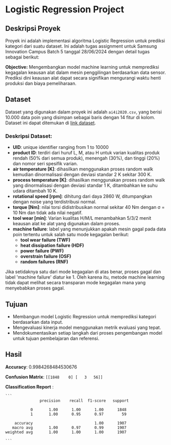# Logistic Regression Project

## Deskripsi Proyek
Proyek ini adalah implementasi algoritma Logistic Regression untuk prediksi kategori dari suatu dataset. Ini adalah tugas assignment untuk Samsung Innovation Campus Batch 5 tanggal 28/06/2024 dengan detail tugas sebagai berikut:

**Objective:**
Mengembangkan model machine learning untuk memprediksi kegagalan keausan alat dalam mesin penggilingan berdasarkan data sensor. Prediksi dini keausan alat dapat secara signifikan mengurangi waktu henti produksi dan biaya pemeliharaan.

## Dataset
Dataset yang digunakan dalam proyek ini adalah `ai4i2020.csv`, yang berisi 10.000 data poin yang disimpan sebagai baris dengan 14 fitur di kolom. Dataset ini dapat ditemukan di [link dataset](https://archive.ics.uci.edu/dataset/601/ai4i+2020+predictive+maintenance+dataset).

### Deskripsi Dataset:
- **UID**: unique identifier ranging from 1 to 10000
- **product ID**: terdiri dari huruf L, M, atau H untuk varian kualitas produk rendah (50% dari semua produk), menengah (30%), dan tinggi (20%) dan nomor seri spesifik varian.
- **air temperature [K]**: dihasilkan menggunakan proses random walk kemudian dinormalisasi dengan deviasi standar 2 K sekitar 300 K.
- **process temperature [K]**: dihasilkan menggunakan proses random walk yang dinormalisasi dengan deviasi standar 1 K, ditambahkan ke suhu udara ditambah 10 K.
- **rotational speed [rpm]**: dihitung dari daya 2860 W, ditumpangkan dengan noise yang terdistribusi normal.
- **torque [Nm]**: nilai torsi didistribusikan normal sekitar 40 Nm dengan σ = 10 Nm dan tidak ada nilai negatif.
- **tool wear [min]**: Varian kualitas H/M/L menambahkan 5/3/2 menit keausan alat ke alat yang digunakan dalam proses.
- **machine failure**: label yang menunjukkan apakah mesin gagal pada data poin tertentu untuk salah satu mode kegagalan berikut:
  - **tool wear failure (TWF)**
  - **heat dissipation failure (HDF)**
  - **power failure (PWF)**
  - **overstrain failure (OSF)**
  - **random failures (RNF)**

Jika setidaknya satu dari mode kegagalan di atas benar, proses gagal dan label 'machine failure' diatur ke 1. Oleh karena itu, metode machine learning tidak dapat melihat secara transparan mode kegagalan mana yang menyebabkan proses gagal.

## Tujuan
- Membangun model Logistic Regression untuk memprediksi kategori berdasarkan data input.
- Mengevaluasi kinerja model menggunakan metrik evaluasi yang tepat.
- Mendokumentasikan setiap langkah dari proses pengembangan model untuk tujuan pembelajaran dan referensi.

## Hasil
**Accuracy**: 0.9984268484530676

**Confusion Matrix**:
    ```
    [[1848    0]
     [   3   56]]
    ```

**Classification Report** :

    ```
                   precision    recall  f1-score   support

               0       1.00      1.00      1.00      1848
               1       1.00      0.95      0.97        59

        accuracy                           1.00      1907
       macro avg       1.00      0.97      0.99      1907
    weighted avg       1.00      1.00      1.00      1907
    
    ```
